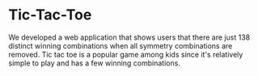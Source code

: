 # Tic-Tac-Toe
We developed a web application that shows users that there are just 138 distinct winning combinations when all symmetry combinations are removed. Tic tac toe is a popular game among kids since it's relatively simple to play and has a few winning combinations.

